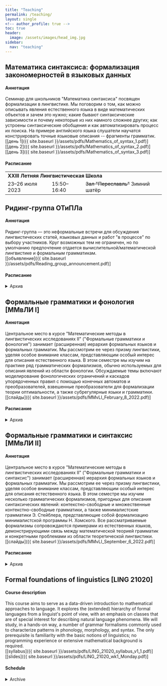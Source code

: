 ```yaml
---  
title: "Teaching"
permalink: /teaching/
layout: single
<!-- author_profile: true -->
toc: true
header:  
  image: /assets/images/head_img.jpg  
sidebar:
  nav: "teaching"
--- 
```


## <span id="mathematics-of-syntax">Математика синтаксиса: формализация закономерностей в языковых данных</span>
#### Аннотация
Семинар для школьников "Математика синтаксиса" посвящен формализации в лингвистике. Мы поговорим о том, как можно описывать явления естественного языка в виде математических объектов и зачем это нужно; какие бывают синтаксические зависимости и почему некоторые из них намного сложнее других; как устроены синтаксические обобщения и как автоматизировать процесс их поиска. На примере английского языка слушатели научатся конструировать точные языковые описания -- фрагменты грамматик.  
[[день 1]({{ site.baseurl }}/assets/pdfs/Mathematics_of_syntax_1.pdf)] [[день 2]({{ site.baseurl }}/assets/pdfs/Mathematics_of_syntax_2.pdf)] [[день 3]({{ site.baseurl }}/assets/pdfs/Mathematics_of_syntax_3.pdf)] 

#### Расписание

<table>
<tr><td colspan="3"><b>XXIII Летняя Лингвистическая Школа</b></td></tr>
<tr>
<td>23–26 июля 2023</td>
<td>15:50–16:40</td>
<td><s>Зал "Переславль"</s> Зимний шатёр</td>
</tr>
</table>  


## <span id="reading-group">Ридинг-группа ОТиПЛа</span>
#### Аннотация 
Ридинг-группа — это неформальные встречи для обсуждения лингвистических статей, языковых данных и работ "в процессе" по выбору участников. Круг возможных тем не ограничен, но по умолчанию предпочтение отдается вычислительной/математической лингвистике и формальным грамматикам.  
[[объявление]({{ site.baseurl }}/assets/pdfs/Reading_group_announcement.pdf)]

#### Расписание

<details>
<summary>Архив</summary>
<table>
<tr><td colspan="3"><b>МГУ имени М. В. Ломоносова | Отделение теоретической и прикладной лингвистики</b></td></tr>
<tr>
<td>Весна 2023</td>
<td>Среда, 14:40–16:10</td>
<td>1-й учебный корпус, ауд. 953</td>
</tr>
</table>
</details> 

## <span id="mmvli-i">Формальные грамматики и фонология [ММвЛИ I] </span>
#### Аннотация 
Центральное место в курсе "Математические методы в лингвистических исследованиях II" ("Формальные грамматики и фонология") занимает (расширенная) иерархия формальных языков и формальных грамматик. Мы рассмотрим ее через призму лингвистики, уделяя особое внимание классам, представляющим особый интерес для описания естественного языка. В этом семестре мы изучим на практике ряд грамматических формализмов, обычно используемых для описания явлений из области фонологии. Обсуждаемые темы включают моделирование фонологических ограничений и каскадов упорядоченных правил с помощью конечных автоматов и преобразователей, взвешенные преобразователи для формализации теории оптимальности, а также субрегулярные языки и грамматики.  
[[слайды]({{ site.baseurl }}/assets/pdfs/MMvLI_February_8_2022.pdf)]

#### Расписание

<!-- <table>
<tr><td colspan="3"><b>МГУ имени М. В. Ломоносова | Отделение теоретической и прикладной лингвистики</b></td></tr>
</table> -->

<details>
<summary>Архив</summary>
<table>
<tr><td colspan="3"><b>МГУ имени М. В. Ломоносова | Отделение теоретической и прикладной лингвистики</b></td></tr>
<tr>
<td rowspan="2">Весна 2023</td>
<td>Среда, 10:45–12:15</td>
<td>1-й учебный корпус, ауд. 953 [сокращенный курс]</td>
</tr>
<tr>
<td>Среда, 13:00–14:30</td>
<td>1-й учебный корпус, ауд. 953 [полный курс]</td>
</tr>
<tr>
<td>Весна 2022</td>
<td>Вторник, 13:00–14:30</td>
<td>1-й учебный корпус, ауд. 951</td>
</tr>
</table>  
</details> 

## <span id="mmvli-ii">Формальные грамматики и синтаксис [ММвЛИ II]</span>

#### Аннотация
Центральное место в курсе "Математические методы в лингвистических исследованиях II" ("Формальные грамматики и синтаксис") занимает (расширенная) иерархия формальных языков и формальных грамматик. Мы рассмотрим ее через призму лингвистики, уделяя особое внимание классам, представляющим особый интерес для описания естественного языка. В этом семестре мы изучим несколько грамматических формализмов, пригодных для описания синтаксических явлений: контекстно-свободные и множественные контекстно-свободные грамматики, а также минималистские грамматики Э. Стейблера, представляющие собой формализацию минималистской программы Н. Хомского. Все рассматриваемые формализмы сопровождаются примерами из естественных языков, демонстрирующими связь между математической теорией грамматик и конкретными проблемами из области теоретической лингвистики.  
[[слайды]({{ site.baseurl }}/assets/pdfs/MMvLI_September_6_2022.pdf)]

#### Расписание
<details>
<summary>Архив</summary>
<table>
<tr><td colspan="3"><b>МГУ имени М. В. Ломоносова | Отделение теоретической и прикладной лингвистики</b></td></tr>
<tr>
<td rowspan="2">Осень 2022</td>
<td>Понедельник, 9:00–10:30</td>
<td>1-й учебный корпус, ауд. 953</td>
</tr>
<tr>
<td>Понедельник, 10:45–12:15</td>
<td>1-й учебный корпус, ауд. 953</td>
</tr>
</table>
</details>   

## <span id="formal-foundations-of-linguistics" title="">Formal foundations of linguistics [LING 21020]</span>
#### Course description
This course aims to serve as a data-driven introduction to mathematical approaches to language. It explores the (extended) hierarchy of formal languages from a linguist's point of view, with an emphasis on classes that are of special interest for describing natural language phenomena. We will study, in a hands-on way, a number of grammar formalisms commonly used to characterize patterns in phonology, morphology, and syntax. The only prerequisite is familiarity with the basic notions of linguistics; no programming experience or extensive mathematical background is required.  
[[syllabus]({{ site.baseurl }}/assets/pdfs/LING_21020_syllabus_v1_1.pdf)] [[slides]({{ site.baseurl }}/assets/pdfs/LING_21020_wk1_Monday.pdf)]

#### Schedule
<details>
<summary>Archive</summary>
<table>
<tr><td colspan="3"><b>University of Chicago | Department of Linguistics</b></td></tr>
<tr>
<td>Spring 2020</td>
<td>MWF 12:30–1:20pm Central Time</td>
<td>Zoom</td>
</tr>
</table>  
</details>  